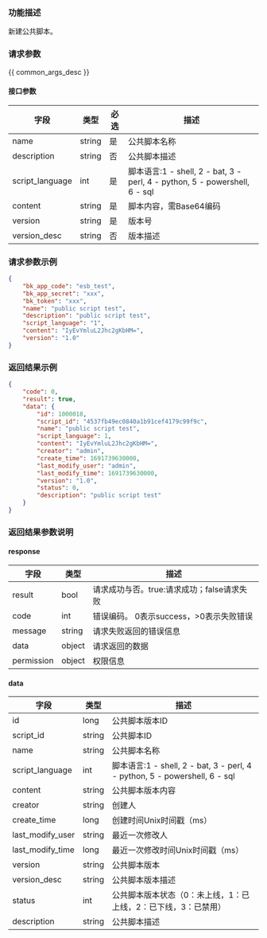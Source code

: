 ### 功能描述

新建公共脚本。

### 请求参数

{{ common_args_desc }}

#### 接口参数

| 字段            | 类型   | 必选 | 描述                                                         |
| --------------- | ------ | ---- | ------------------------------------------------------------ |
| name            | string | 是   | 公共脚本名称                                                 |
| description     | string | 否   | 公共脚本描述                                                 |
| script_language | int    | 是   | 脚本语言:1 - shell, 2 - bat, 3 - perl, 4 - python, 5 - powershell, 6 - sql |
| content         | string | 是   | 脚本内容，需Base64编码                                       |
| version         | string | 是   | 版本号                                                       |
| version_desc    | string | 否   | 版本描述                                                     |


### 请求参数示例

```json
{
    "bk_app_code": "esb_test",
    "bk_app_secret": "xxx",
    "bk_token": "xxx",
    "name": "public script test",
    "description": "public script test",
    "script_language": "1",
    "content": "IyEvYmluL2Jhc2gKbHM=",
    "version": "1.0"
}
```

### 返回结果示例

```json
{
    "code": 0,
    "result": true,
    "data": {
        "id": 1000018,
        "script_id": "4537fb49ec0840a1b91cef4179c99f9c",
        "name": "public script test",
        "script_language": 1,
        "content": "IyEvYmluL2Jhc2gKbHM=",
        "creator": "admin",
        "create_time": 1691739630000,
        "last_modify_user": "admin",
        "last_modify_time": 1691739630000,
        "version": "1.0",
        "status": 0,
        "description": "public script test"
    }
}
```

### 返回结果参数说明

#### response

| 字段       | 类型   | 描述                                       |
| ---------- | ------ | ------------------------------------------ |
| result     | bool   | 请求成功与否。true:请求成功；false请求失败 |
| code       | int    | 错误编码。 0表示success，>0表示失败错误    |
| message    | string | 请求失败返回的错误信息                     |
| data       | object | 请求返回的数据                             |
| permission | object | 权限信息                                   |

#### data

| 字段              | 类型   | 描述                                                         |
| ----------------- | ------ | ------------------------------------------------------------ |
| id | long   | 公共脚本版本ID                                               |
| script_id         | string | 公共脚本ID                                                   |
| name              | string | 公共脚本名称                                                 |
| script_language   | int    | 脚本语言:1 - shell, 2 - bat, 3 - perl, 4 - python, 5 - powershell, 6 - sql |
| content           | string | 公共脚本版本内容                                             |
| creator           | string | 创建人                                                       |
| create_time       | long   | 创建时间Unix时间戳（ms）                                     |
| last_modify_user  | string | 最近一次修改人                                               |
| last_modify_time  | long   | 最近一次修改时间Unix时间戳（ms）                             |
| version           | string | 公共脚本版本                                                 |
| version_desc      | string | 公共脚本版本描述                                             |
| status            | int    | 公共脚本版本状态（0：未上线，1：已上线，2：已下线，3：已禁用） |
| description       | string | 公共脚本描述                                                 |
